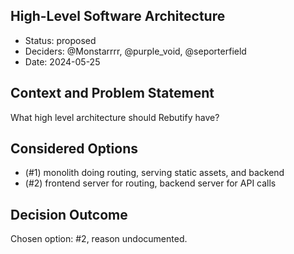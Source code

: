 ## High-Level Software Architecture

* Status: proposed
* Deciders: @Monstarrrr, @purple_void, @seporterfield
* Date: 2024-05-25

## Context and Problem Statement

What high level architecture should Rebutify have?

## Considered Options

* (#1) monolith doing routing, serving static assets, and backend
* (#2) frontend server for routing, backend server for API calls

## Decision Outcome

Chosen option: #2, reason undocumented.